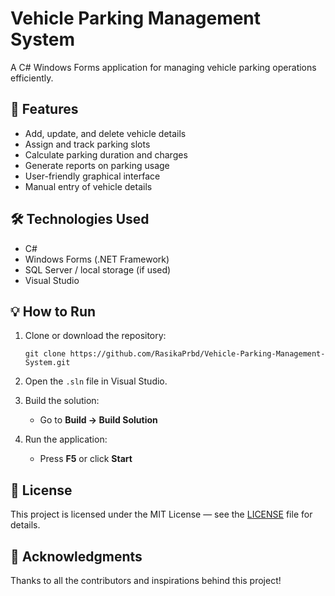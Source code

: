 # Vehicle Parking Management System

A C# Windows Forms application for managing vehicle parking operations efficiently.

## 🚀 Features

- Add, update, and delete vehicle details
- Assign and track parking slots
- Calculate parking duration and charges
- Generate reports on parking usage
- User-friendly graphical interface
- Manual entry of vehicle details

## 🛠 Technologies Used

- C#
- Windows Forms (.NET Framework)
- SQL Server / local storage (if used)
- Visual Studio



## 💡 How to Run

1. Clone or download the repository:
    ```
    git clone https://github.com/RasikaPrbd/Vehicle-Parking-Management-System.git
    ```

2. Open the `.sln` file in Visual Studio.

3. Build the solution:
    - Go to **Build → Build Solution**

4. Run the application:
    - Press **F5** or click **Start**

## 📄 License

This project is licensed under the MIT License — see the [LICENSE](LICENSE) file for details.

## 🙌 Acknowledgments

Thanks to all the contributors and inspirations behind this project!

